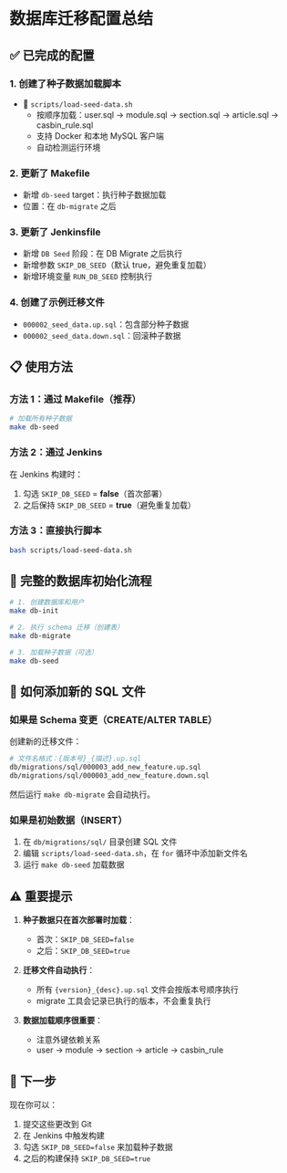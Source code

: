 # 数据库迁移配置总结

## ✅ 已完成的配置

### 1. 创建了种子数据加载脚本

- 📄 `scripts/load-seed-data.sh`
  - 按顺序加载：user.sql → module.sql → section.sql → article.sql → casbin_rule.sql
  - 支持 Docker 和本地 MySQL 客户端
  - 自动检测运行环境

### 2. 更新了 Makefile

- 新增 `db-seed` target：执行种子数据加载
- 位置：在 `db-migrate` 之后

### 3. 更新了 Jenkinsfile

- 新增 `DB Seed` 阶段：在 DB Migrate 之后执行
- 新增参数 `SKIP_DB_SEED`（默认 true，避免重复加载）
- 新增环境变量 `RUN_DB_SEED` 控制执行

### 4. 创建了示例迁移文件

- `000002_seed_data.up.sql`：包含部分种子数据
- `000002_seed_data.down.sql`：回滚种子数据

## 📋 使用方法

### 方法 1：通过 Makefile（推荐）

```bash
# 加载所有种子数据
make db-seed
```

### 方法 2：通过 Jenkins

在 Jenkins 构建时：

1. 勾选 `SKIP_DB_SEED` = **false**（首次部署）
2. 之后保持 `SKIP_DB_SEED` = **true**（避免重复加载）

### 方法 3：直接执行脚本

```bash
bash scripts/load-seed-data.sh
```

## 🔄 完整的数据库初始化流程

```bash
# 1. 创建数据库和用户
make db-init

# 2. 执行 schema 迁移（创建表）
make db-migrate

# 3. 加载种子数据（可选）
make db-seed
```

## 📝 如何添加新的 SQL 文件

### 如果是 Schema 变更（CREATE/ALTER TABLE）

创建新的迁移文件：

```bash
# 文件名格式：{版本号}_{描述}.up.sql
db/migrations/sql/000003_add_new_feature.up.sql
db/migrations/sql/000003_add_new_feature.down.sql
```

然后运行 `make db-migrate` 会自动执行。

### 如果是初始数据（INSERT）

1. 在 `db/migrations/sql/` 目录创建 SQL 文件
2. 编辑 `scripts/load-seed-data.sh`，在 `for` 循环中添加新文件名
3. 运行 `make db-seed` 加载数据

## ⚠️ 重要提示

1. **种子数据只在首次部署时加载**：
   - 首次：`SKIP_DB_SEED=false`
   - 之后：`SKIP_DB_SEED=true`

2. **迁移文件自动执行**：
   - 所有 `{version}_{desc}.up.sql` 文件会按版本号顺序执行
   - migrate 工具会记录已执行的版本，不会重复执行

3. **数据加载顺序很重要**：
   - 注意外键依赖关系
   - user → module → section → article → casbin_rule

## 🎯 下一步

现在你可以：

1. 提交这些更改到 Git
2. 在 Jenkins 中触发构建
3. 勾选 `SKIP_DB_SEED=false` 来加载种子数据
4. 之后的构建保持 `SKIP_DB_SEED=true`
